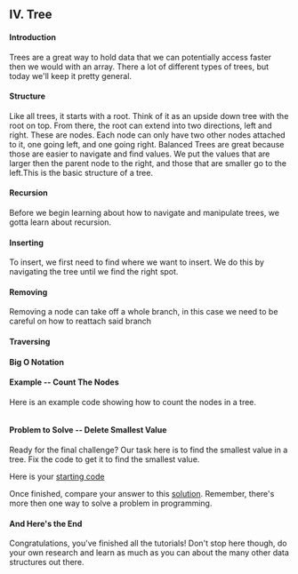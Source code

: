 ## IV. Tree

#### Introduction
Trees are a great way to hold data that we can potentially access faster then we would with an array. There a lot of different types of trees, but today we'll keep it pretty general.

#### Structure
Like all trees, it starts with a root. Think of it as an upside down tree with the root on top. From there, the root can extend into two directions, left and right. These are nodes. Each node can only have two other nodes attached to it, one going left, and one going right. Balanced Trees are great because those are easier to navigate and find values. We put the values that are larger then the parent node to the right, and those that are smaller go to the left.This is the basic structure of a tree.


#### Recursion
Before we begin learning about how to navigate and manipulate trees, we gotta learn about recursion.


#### Inserting
To insert, we first need to find where we want to insert. We do this by navigating the tree until we find the right spot.


#### Removing
Removing a node can take off a whole branch, in this case we need to be careful on how to reattach said branch

#### Traversing


#### Big O Notation



#### Example -- Count The Nodes
Here is an example code showing how to count the nodes in a tree.

```

```

#### Problem to Solve -- Delete Smallest Value
Ready for the final challenge? Our task here is to find the smallest value in a tree. Fix the code to get it to find the smallest value.

Here is your [starting code](3-smvalue.py)

Once finished, compare your answer to this [solution](3-smvalue_solution.py).
Remember, there's more then one way to solve a problem in programming. 

#### And Here's the End
Congratulations, you've finished all the tutorials! Don't stop here though, do your own research and learn as much as you can about the many other data structures out there. 

